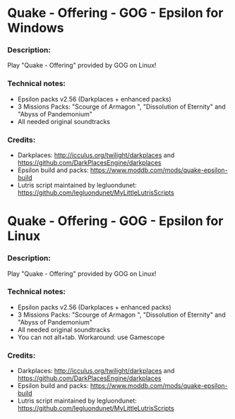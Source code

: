 # Quake - Offering - GOG - Epsilon for Windows

### Description:
Play "Quake - Offering" provided by GOG on Linux!
### Technical notes:
- Epsilon packs v2.56 (Darkplaces + enhanced packs)
- 3 Missions Packs: "Scourge of Armagon ", "Dissolution of Eternity" and "Abyss of Pandemonium"
- All needed original soundtracks
### Credits:
- Darkplaces: http://icculus.org/twilight/darkplaces and https://github.com/DarkPlacesEngine/darkplaces
- Epsilon build and packs: https://www.moddb.com/mods/quake-epsilon-build
- Lutris script maintained by legluondunet: https://github.com/legluondunet/MyLittleLutrisScripts

# Quake - Offering - GOG - Epsilon for Linux
### Description:
Play "Quake - Offering" provided by GOG on Linux!
### Technical notes:
- Epsilon packs v2.56 (Darkplaces + enhanced packs)
- 3 Missions Packs: "Scourge of Armagon ", "Dissolution of Eternity" and "Abyss of Pandemonium"
- All needed original soundtracks
- You can not alt+tab. Workaround: use Gamescope
### Credits:
- Darkplaces: http://icculus.org/twilight/darkplaces and https://github.com/DarkPlacesEngine/darkplaces
- Epsilon build and packs: https://www.moddb.com/mods/quake-epsilon-build
- Lutris script maintained by legluondunet: https://github.com/legluondunet/MyLittleLutrisScripts
